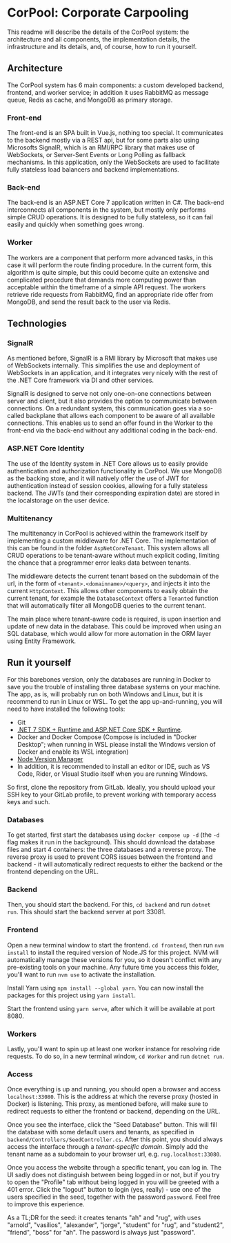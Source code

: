 # CorPool: Corporate Carpooling

This readme will describe the details of the CorPool system: the architecture and all components, the implementation details, the infrastructure and its details, and, of course, how to run it yourself.

## Architecture

The CorPool system has 6 main components: a custom developed backend, frontend, and worker service; in addition it uses RabbitMQ as message queue, Redis as cache, and MongoDB as primary storage.

### Front-end

The front-end is an SPA built in Vue.js, nothing too special. It communicates to the backend mostly via a REST api, but for some parts also using Microsofts SignalR, which is an RMI/RPC library that makes use of WebSockets, or Server-Sent Events or Long Polling as fallback mechanisms. In this application, only the WebSockets are used to facilitate fully stateless load balancers and backend implementations.

### Back-end

The back-end is an ASP.NET Core 7 application written in C#. The back-end interconnects all components in the system, but mostly only performs simple CRUD operations. It is designed to be fully stateless, so it can fail easily and quickly when something goes wrong.

### Worker

The workers are a component that perform more advanced tasks, in this case it will perform the route finding procedure. In the current form, this algorithm is quite simple, but this could become quite an extensive and complicated procedure that demands more computing power than acceptable within the timeframe of a simple API request. The workers retrieve ride requests from RabbitMQ, find an appropriate ride offer from MongoDB, and send the result back to the user via Redis.

## Technologies

### SignalR

As mentioned before, SignalR is a RMI library by Microsoft that makes use of WebSockets internally. This simplifies the use and deployment of WebSockets in an application, and it integrates very nicely with the rest of the .NET Core framework via DI and other services.

SignalR is designed to serve not only one-on-one connections between server and client, but it also provides the option to communicate between connections. On a redundant system, this communication goes via a so-called backplane that allows each component to be aware of all available connections. This enables us to send an offer found in the Worker to the front-end via the back-end without any additional coding in the back-end.

### ASP.NET Core Identity

The use of the Identity system in .NET Core allows us to easily provide authentication and authorization functionality in CorPool. We use MongoDB as the backing store, and it will natively offer the use of JWT for authentication instead of session cookies, allowing for a fully stateless backend. The JWTs (and their corresponding expiration date) are stored in the localstorage on the user device.

### Multitenancy

The multitenancy in CorPool is achieved within the framework itself by implementing a custom middleware for .NET Core. The implementation of this can be found in the folder `AspNetCoreTenant`. This system allows all CRUD operations to be tenant-aware without much explicit coding, limiting the chance that a programmer error leaks data between tenants.

The middleware detects the current tenant based on the subdomain of the url, in the form of `<tenant>.<domainname>/<query>`, and injects it into the current `HttpContext`. This allows other components to easily obtain the current tenant, for example the `DatabaseContext` offers a `Tenanted` function that will automatically filter all MongoDB queries to the current tenant.

The main place where tenant-aware code is required, is upon insertion and update of new data in the database. This could be improved when using an SQL database, which would allow for more automation in the ORM layer using Entity Framework.

## Run it yourself

For this barebones version, only the databases are running in Docker to save you the trouble of installing three database systems on your machine. The app, as is, will probably run on both Windows and Linux, but it is recommend to run in Linux or WSL. To get the app up-and-running, you will need to have installed the following tools:

- Git
- [.NET 7 SDK + Runtime and ASP.NET Core SDK + Runtime](https://learn.microsoft.com/en-us/dotnet/core/install/linux-ubuntu-2204).
- Docker and Docker Compose (Compose is included in "Docker Desktop"; when running in WSL please install the Windows version of Docker and enable its WSL integration)
- [Node Version Manager](https://github.com/nvm-sh/nvm)
- In addition, it is recommended to install an editor or IDE, such as VS Code, Rider, or Visual Studio itself when you are running Windows.

So first, clone the repository from GitLab. Ideally, you should upload your SSH key to your GitLab profile, to prevent working with temporary access keys and such.

### Databases

To get started, first start the databases using `docker compose up -d` (the `-d` flag makes it run in the background). This should download the database files and start 4 containers: the three databases and a reverse proxy. The reverse proxy is used to prevent CORS issues between the frontend and backend - it will automatically redirect requests to either the backend or the frontend depending on the URL.

### Backend

Then, you should start the backend. For this, `cd backend` and run `dotnet run`. This should start the backend server at port 33081.

### Frontend

Open a new terminal window to start the frontend. `cd frontend`, then run `nvm install` to install the required version of Node.JS for this project. NVM will automatically manage these versions for you, so it doesn't conflict with any pre-existing tools on your machine. Any future time you access this folder, you'll want to run `nvm use` to activate the installation.

Install Yarn using `npm install --global yarn`. You can now install the packages for this project using `yarn install`.

Start the frontend using `yarn serve`, after which it will be available at port 8080.

### Workers

Lastly, you'll want to spin up at least one worker instance for resolving ride requests. To do so, in a new terminal window, `cd Worker` and run `dotnet run`.

### Access

Once everything is up and running, you should open a browser and access `localhost:33080`. This is the address at which the reverse proxy (hosted in Docker) is listening. This proxy, as mentioned before, will make sure to redirect requests to either the frontend or backend, depending on the URL.

Once you see the interface, click the "Seed Database" button. This will fill the database with some default users and tenants, as specified in `backend/Controllers/SeedController.cs`. After this point, you should always access the interface through a _tenant-specific domain_. Simply add the tenant name as a subdomain to your browser url, e.g. `rug.localhost:33080`.

Once you access the website through a specific tenant, you can log in. The UI sadly does not distinguish between being logged in or not, but if you try to open the "Profile" tab without being logged in you will be greeted with a 401 error. Click the "logout" button to login (yes, really) - use one of the users specified in the seed, together with the password `password`. Feel free to improve this experience.

As a TL;DR for the seed: it creates tenants "ah" and "rug", with uses "arnold", "vasilios", "alexander", "jorge", "student" for "rug", and "student2", "friend", "boss" for "ah". The password is always just "password".
